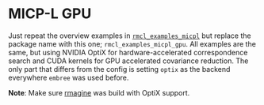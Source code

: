 # MICP-L GPU


Just repeat the overview examples in [`rmcl_examples_micpl`](/rmcl_examples_micpl/) but replace the package name with this one; `rmcl_examples_micpl_gpu`.
All examples are the same, but using NVIDIA OptiX for hardware-accelerated correspondence search and CUDA kernels for GPU accelerated covariance reduction.
The only part that differs from the config is setting `optix` as the backend everywhere `embree` was used before.

**Note**: Make sure [rmagine](https://github.com/uos/rmagine) was build with OptiX support.

